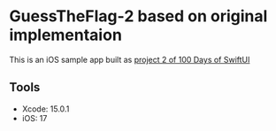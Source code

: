 # GuessTheFlag-2 based on original implementaion

This is an iOS sample app built as [project 2 of 100 Days of SwiftUI](https://www.hackingwithswift.com/100/swiftui/20)


## Tools
- Xcode: 15.0.1
- iOS: 17
